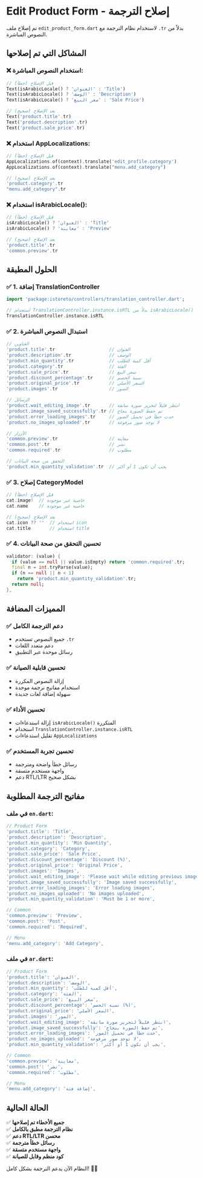 # Edit Product Form - إصلاح الترجمة

تم إصلاح ملف `edit_product_form.dart` لاستخدام نظام الترجمة مع `.tr` بدلاً من النصوص المباشرة.

## المشاكل التي تم إصلاحها

### ❌ **استخدام النصوص المباشرة:**
```dart
// قبل الإصلاح (خطأ)
Text(isArabicLocale() ? 'العنوان' : 'Title')
Text(isArabicLocale() ? 'الوصف' : 'Description')
Text(isArabicLocale() ? 'سعر البيع' : 'Sale Price')

// بعد الإصلاح (صحيح)
Text('product.title'.tr)
Text('product.description'.tr)
Text('product.sale_price'.tr)
```

### ❌ **استخدام AppLocalizations:**
```dart
// قبل الإصلاح (خطأ)
AppLocalizations.of(context).translate('edit_profile.category')
AppLocalizations.of(context).translate("menu.add_category")

// بعد الإصلاح (صحيح)
'product.category'.tr
"menu.add_category".tr
```

### ❌ **استخدام isArabicLocale():**
```dart
// قبل الإصلاح (خطأ)
isArabicLocale() ? 'العنوان' : 'Title'
isArabicLocale() ? 'معاينة' : 'Preview'

// بعد الإصلاح (صحيح)
'product.title'.tr
'common.preview'.tr
```

## الحلول المطبقة

### ✅ **1. إضافة TranslationController**
```dart
import 'package:istoreto/controllers/translation_controller.dart';

// استخدام TranslationController.instance.isRTL بدلاً من isArabicLocale()
TranslationController.instance.isRTL
```

### ✅ **2. استبدال النصوص المباشرة**
```dart
// العناوين
'product.title'.tr                    // العنوان
'product.description'.tr              // الوصف
'product.min_quantity'.tr             // أقل كمية للطلب
'product.category'.tr                 // الفئة
'product.sale_price'.tr               // سعر البيع
'product.discount_percentage'.tr      // نسبة الخصم
'product.original_price'.tr           // السعر الأصلي
'product.images'.tr                   // الصور

// الرسائل
'product.wait_editing_image'.tr       // انتظر قليلاً لتحرير صورة سابقة
'product.image_saved_successfully'.tr // تم حفظ الصورة بنجاح
'product.error_loading_images'.tr     // حدث خطأ في تحميل الصور
'product.no_images_uploaded'.tr       // لا توجد صور مرفوعة

// الأزرار
'common.preview'.tr                   // معاينة
'common.post'.tr                      // نشر
'common.required'.tr                  // مطلوب

// التحقق من صحة البيانات
'product.min_quantity_validation'.tr  // يجب أن تكون 1 أو أكثر
```

### ✅ **3. إصلاح CategoryModel**
```dart
// قبل الإصلاح (خطأ)
cat.image!  // خاصية غير موجودة
cat.name    // خاصية غير موجودة

// بعد الإصلاح (صحيح)
cat.icon ?? ''  // استخدام icon
cat.title       // استخدام title
```

### ✅ **4. تحسين التحقق من صحة البيانات**
```dart
validator: (value) {
  if (value == null || value.isEmpty) return 'common.required'.tr;
  final n = int.tryParse(value);
  if (n == null || n < 1)
    return 'product.min_quantity_validation'.tr;
  return null;
},
```

## المميزات المضافة

### ✅ **دعم الترجمة الكامل**
- جميع النصوص تستخدم `.tr`
- دعم متعدد اللغات
- رسائل موحدة عبر التطبيق

### ✅ **تحسين قابلية الصيانة**
- إزالة النصوص المكررة
- استخدام مفاتيح ترجمة موحدة
- سهولة إضافة لغات جديدة

### ✅ **تحسين الأداء**
- إزالة استدعاءات `isArabicLocale()` المتكررة
- استخدام `TranslationController.instance.isRTL`
- تقليل استدعاءات `AppLocalizations`

### ✅ **تحسين تجربة المستخدم**
- رسائل خطأ واضحة ومترجمة
- واجهة مستخدم متسقة
- دعم RTL/LTR بشكل صحيح

## مفاتيح الترجمة المطلوبة

### **في ملف `en.dart`:**
```dart
// Product Form
'product.title': 'Title',
'product.description': 'Description',
'product.min_quantity': 'Min Quantity',
'product.category': 'Category',
'product.sale_price': 'Sale Price',
'product.discount_percentage': 'Discount (%)',
'product.original_price': 'Original Price',
'product.images': 'Images',
'product.wait_editing_image': 'Please wait while editing previous image',
'product.image_saved_successfully': 'Image saved successfully',
'product.error_loading_images': 'Error loading images',
'product.no_images_uploaded': 'No images uploaded',
'product.min_quantity_validation': 'Must be 1 or more',

// Common
'common.preview': 'Preview',
'common.post': 'Post',
'common.required': 'Required',

// Menu
'menu.add_category': 'Add Category',
```

### **في ملف `ar.dart`:**
```dart
// Product Form
'product.title': 'العنوان',
'product.description': 'الوصف',
'product.min_quantity': 'أقل كمية للطلب',
'product.category': 'الفئة',
'product.sale_price': 'سعر البيع',
'product.discount_percentage': 'نسبة الخصم (%)',
'product.original_price': 'السعر الأصلي',
'product.images': 'الصور',
'product.wait_editing_image': 'انتظر قليلاً لتحرير صورة سابقة',
'product.image_saved_successfully': 'تم حفظ الصورة بنجاح',
'product.error_loading_images': 'حدث خطأ في تحميل الصور',
'product.no_images_uploaded': 'لا توجد صور مرفوعة',
'product.min_quantity_validation': 'يجب أن تكون 1 أو أكثر',

// Common
'common.preview': 'معاينة',
'common.post': 'نشر',
'common.required': 'مطلوب',

// Menu
'menu.add_category': 'إضافة فئة',
```

## الحالة الحالية

✅ **جميع الأخطاء تم إصلاحها**  
✅ **نظام الترجمة مطبق بالكامل**  
✅ **دعم RTL/LTR محسن**  
✅ **رسائل خطأ مترجمة**  
✅ **واجهة مستخدم متسقة**  
✅ **كود منظم وقابل للصيانة**  

النظام الآن يدعم الترجمة بشكل كامل! 🎉✨















